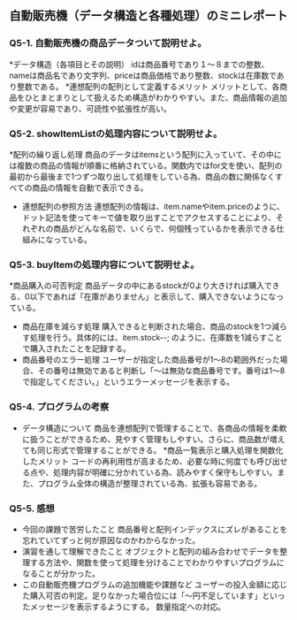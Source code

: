 ## 自動販売機（データ構造と各種処理）のミニレポート
### Q5-1. 自動販売機の商品データついて説明せよ。
*データ構造（各項目とその説明）
idは商品番号であり１～８までの整数、nameは商品名であり文字列、priceは商品価格であり整数、stockは在庫数であり整数である。
*連想配列の配列として定義するメリット
メリットとして、各商品をひとまとまりとして扱えるため構造がわかりやすい。また、商品情報の追加や変更が容易であり、可読性や拡張性が高い。
### Q5-2. showItemListの処理内容について説明せよ。
*配列の繰り返し処理
商品のデータはitemsという配列に入っていて、その中には複数の商品の情報が順番に格納されている。関数内ではfor文を使い、配列の最初から最後まで1つずつ取り出して処理をしている為、商品の数に関係なくすべての商品の情報を自動で表示できる。
* 連想配列の参照方法
連想配列の情報は、item.nameやitem.priceのように、ドット記法を使ってキーで値を取り出すことでアクセスすることにより、それぞれの商品がどんな名前で、いくらで、何個残っているかを表示できる仕組みになっている。
### Q5-3. buyItemの処理内容について説明せよ。
*商品購入の可否判定
商品データの中にあるstockが0より大きければ購入できる、0以下であれば「在庫がありません」と表示して、購入できないようになっている。
* 商品在庫を減らす処理
購入できると判断された場合、商品のstockを1つ減らす処理を行う。具体的には、item.stock--; のように、在庫数を1減らすことで購入されたことを記録する。
* 商品番号のエラー処理
ユーザーが指定した商品番号が1〜8の範囲外だった場合、その番号は無効であると判断し「～は無効な商品番号です。番号は1～8で指定してください。」というエラーメッセージを表示する。
### Q5-4. プログラムの考察
* データ構造について
商品を連想配列で管理することで、各商品の情報を柔軟に扱うことができるため、見やすく管理もしやすい。さらに、商品数が増えても同じ形式で管理することができる。
*商品一覧表示と購入処理を関数化したメリット
コードの再利用性が高まるため、必要な時に何度でも呼び出せる点や、処理内容が明確に分かれている為、読みやすく保守もしやすい。また、プログラム全体の構造が整理されている為、拡張も容易である。
### Q5-5. 感想
* 今回の課題で苦労したこと
商品番号と配列インデックスにズレがあることを忘れていてずっと何が原因なのかわからなかった。
* 演習を通して理解できたこと
オブジェクトと配列の組み合わせでデータを整理する方法や、関数を使って処理を分けることでわかりやすいプログラムになることが分かった。
* この自動販売機プログラムの追加機能や課題など
ユーザーの投入金額に応じた購入可否の判定。足りなかった場合位には「～円不足しています」といったメッセージを表示するようにする。
数量指定への対応。
